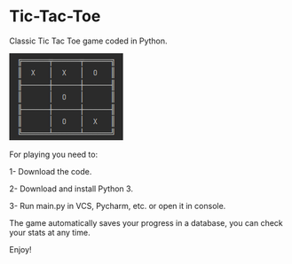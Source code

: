 # Tic-Tac-Toe

Classic Tic Tac Toe game coded in Python. 

![Image text](https://github.com/karpo27/Tic-Tac-Toe/blob/main/image_1.PNG)

For playing you need to:

1- Download the code.

2- Download and install Python 3.

3- Run main.py in VCS, Pycharm, etc. or open it in console.

The game automatically saves your progress in a database, you can check your stats at any time.

Enjoy!
